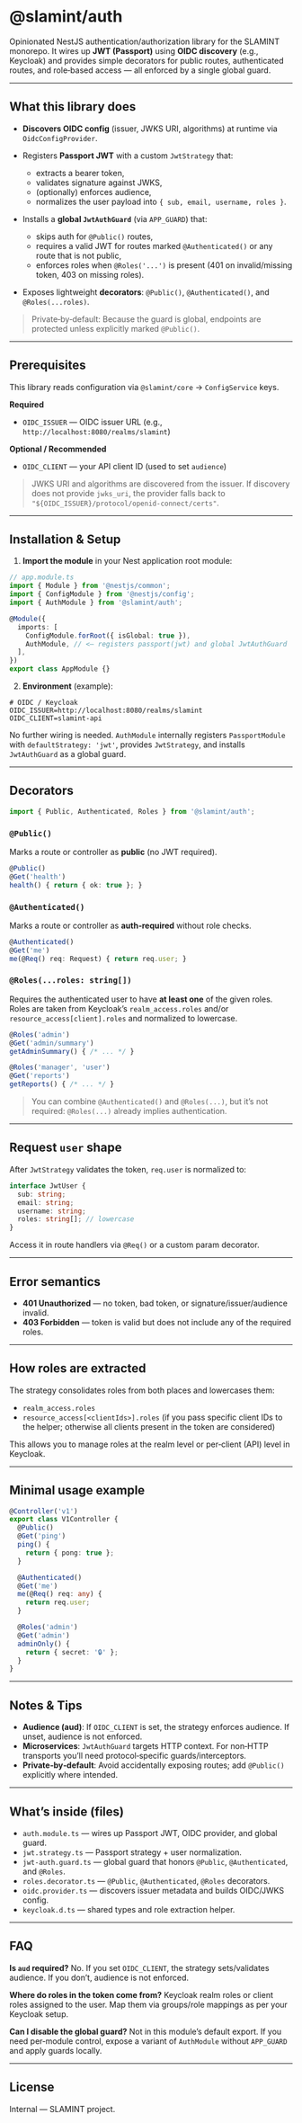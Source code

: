 # @slamint/auth

Opinionated NestJS authentication/authorization library for the SLAMINT monorepo. It wires up **JWT (Passport)** using **OIDC discovery** (e.g., Keycloak) and provides simple decorators for public routes, authenticated routes, and role‑based access — all enforced by a single global guard.

---

## What this library does

- **Discovers OIDC config** (issuer, JWKS URI, algorithms) at runtime via `OidcConfigProvider`.
- Registers **Passport JWT** with a custom `JwtStrategy` that:

  - extracts a bearer token,
  - validates signature against JWKS,
  - (optionally) enforces audience,
  - normalizes the user payload into `{ sub, email, username, roles }`.

- Installs a **global `JwtAuthGuard`** (via `APP_GUARD`) that:

  - skips auth for `@Public()` routes,
  - requires a valid JWT for routes marked `@Authenticated()` or any route that is not public,
  - enforces roles when `@Roles('...')` is present (401 on invalid/missing token, 403 on missing roles).

- Exposes lightweight **decorators**: `@Public()`, `@Authenticated()`, and `@Roles(...roles)`.

> Private‑by‑default: Because the guard is global, endpoints are protected unless explicitly marked `@Public()`.

---

## Prerequisites

This library reads configuration via `@slamint/core` → `ConfigService` keys.

**Required**

- `OIDC_ISSUER` — OIDC issuer URL (e.g., `http://localhost:8080/realms/slamint`)

**Optional / Recommended**

- `OIDC_CLIENT` — your API client ID (used to set `audience`)

> JWKS URI and algorithms are discovered from the issuer. If discovery does not provide `jwks_uri`, the provider falls back to `"${OIDC_ISSUER}/protocol/openid-connect/certs"`.

---

## Installation & Setup

1. **Import the module** in your Nest application root module:

```ts
// app.module.ts
import { Module } from '@nestjs/common';
import { ConfigModule } from '@nestjs/config';
import { AuthModule } from '@slamint/auth';

@Module({
  imports: [
    ConfigModule.forRoot({ isGlobal: true }),
    AuthModule, // <— registers passport(jwt) and global JwtAuthGuard
  ],
})
export class AppModule {}
```

2. **Environment** (example):

```env
# OIDC / Keycloak
OIDC_ISSUER=http://localhost:8080/realms/slamint
OIDC_CLIENT=slamint-api
```

No further wiring is needed. `AuthModule` internally registers `PassportModule` with `defaultStrategy: 'jwt'`, provides `JwtStrategy`, and installs `JwtAuthGuard` as a global guard.

---

## Decorators

```ts
import { Public, Authenticated, Roles } from '@slamint/auth';
```

### `@Public()`

Marks a route or controller as **public** (no JWT required).

```ts
@Public()
@Get('health')
health() { return { ok: true }; }
```

### `@Authenticated()`

Marks a route or controller as **auth‑required** without role checks.

```ts
@Authenticated()
@Get('me')
me(@Req() req: Request) { return req.user; }
```

### `@Roles(...roles: string[])`

Requires the authenticated user to have **at least one** of the given roles. Roles are taken from Keycloak’s `realm_access.roles` and/or `resource_access[client].roles` and normalized to lowercase.

```ts
@Roles('admin')
@Get('admin/summary')
getAdminSummary() { /* ... */ }

@Roles('manager', 'user')
@Get('reports')
getReports() { /* ... */ }
```

> You can combine `@Authenticated()` and `@Roles(...)`, but it’s not required: `@Roles(...)` already implies authentication.

---

## Request `user` shape

After `JwtStrategy` validates the token, `req.user` is normalized to:

```ts
interface JwtUser {
  sub: string;
  email: string;
  username: string;
  roles: string[]; // lowercase
}
```

Access it in route handlers via `@Req()` or a custom param decorator.

---

## Error semantics

- **401 Unauthorized** — no token, bad token, or signature/issuer/audience invalid.
- **403 Forbidden** — token is valid but does not include any of the required roles.

---

## How roles are extracted

The strategy consolidates roles from both places and lowercases them:

- `realm_access.roles`
- `resource_access[<clientIds>].roles` (if you pass specific client IDs to the helper; otherwise all clients present in the token are considered)

This allows you to manage roles at the realm level or per‑client (API) level in Keycloak.

---

## Minimal usage example

```ts
@Controller('v1')
export class V1Controller {
  @Public()
  @Get('ping')
  ping() {
    return { pong: true };
  }

  @Authenticated()
  @Get('me')
  me(@Req() req: any) {
    return req.user;
  }

  @Roles('admin')
  @Get('admin')
  adminOnly() {
    return { secret: '🔒' };
  }
}
```

---

## Notes & Tips

- **Audience (aud)**: If `OIDC_CLIENT` is set, the strategy enforces audience. If unset, audience is not enforced.
- **Microservices**: `JwtAuthGuard` targets HTTP context. For non‑HTTP transports you’ll need protocol‑specific guards/interceptors.
- **Private‑by‑default**: Avoid accidentally exposing routes; add `@Public()` explicitly where intended.

---

## What’s inside (files)

- `auth.module.ts` — wires up Passport JWT, OIDC provider, and global guard.
- `jwt.strategy.ts` — Passport strategy + user normalization.
- `jwt-auth.guard.ts` — global guard that honors `@Public`, `@Authenticated`, and `@Roles`.
- `roles.decorator.ts` — `@Public`, `@Authenticated`, `@Roles` decorators.
- `oidc.provider.ts` — discovers issuer metadata and builds OIDC/JWKS config.
- `keycloak.d.ts` — shared types and role extraction helper.

---

## FAQ

**Is `aud` required?**
No. If you set `OIDC_CLIENT`, the strategy sets/validates audience. If you don’t, audience is not enforced.

**Where do roles in the token come from?**
Keycloak realm roles or client roles assigned to the user. Map them via groups/role mappings as per your Keycloak setup.

**Can I disable the global guard?**
Not in this module’s default export. If you need per‑module control, expose a variant of `AuthModule` without `APP_GUARD` and apply guards locally.

---

## License

Internal — SLAMINT project.
